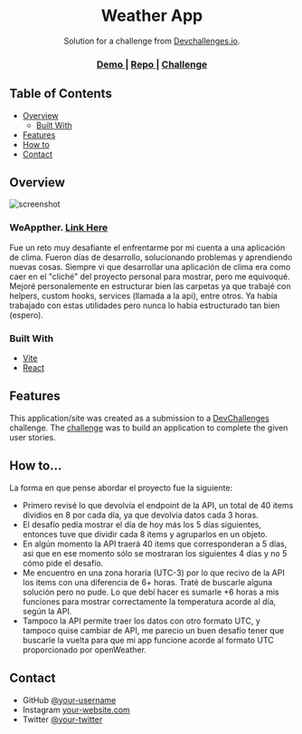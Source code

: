 <!-- Please update value in the {}  -->
<h1 align="center">Weather App</h1>

<div align="center">
   Solution for a challenge from  <a href="http://devchallenges.io" target="_blank">Devchallenges.io</a>.
</div>

<div align="center">
  <h3>
    <a href="https://weappther.netlify.app">
      Demo
    </a>
    <span> | </span>
    <a href="https://github.com/oyham/WeatherApp">
      Repo
    </a>
    <span> | </span>
    <a href="https://devchallenges.io/challenges/mM1UIenRhK808W8qmLWv">
      Challenge
    </a>
  </h3>
</div>

<!-- TABLE OF CONTENTS -->
## Table of Contents

- [Overview](#overview)
  - [Built With](#built-with)
- [Features](#features)
- [How to](#how-to)
- [Contact](#contact)

<!-- OVERVIEW -->

## Overview

![screenshot](https://user-images.githubusercontent.com/16707738/92399059-5716eb00-f132-11ea-8b14-bcacdc8ec97b.png)

### WeAppther. [Link Here](https://weappther.netlify.app)
Fue un reto muy desafiante el enfrentarme por mi cuenta a una aplicación de clima. Fueron días de desarrollo, solucionando problemas y aprendiendo nuevas cosas. Siempre vi que desarrollar una aplicación de clima era como caer en el "cliché" del proyecto personal para mostrar, pero me equivoqué.
Mejoré personalemente en estructurar bien las carpetas ya que trabajé con helpers, custom hooks, services (llamada a la api), entre otros. Ya había trabajado con estas utilidades pero nunca lo habia estructurado tan bien (espero). 

### Built With
- [Vite](https://vitejs.dev/)
- [React](https://reactjs.org/)

## Features
<!-- List the features of your application or follow the template. Don't share the figma file here :) -->

This application/site was created as a submission to a [DevChallenges](https://devchallenges.io/challenges) challenge. The [challenge](https://devchallenges.io/challenges/mM1UIenRhK808W8qmLWv) was to build an application to complete the given user stories.

<!-- PERONAL -->
## How to...
La forma en que pense abordar el proyecto fue la siguiente:
- Primero revisé lo que devolvía el endpoint de la API, un total de 40 items dividios en 8 por cada día, ya que devolvia datos cada 3 horas. 
- El desafío pedía mostrar el día de hoy más los 5 días siguientes, entonces tuve que dividir cada 8 items y agruparlos en un objeto.
- En algún momento la API traerá 40 items que corresponderan a 5 días, asi que en ese momento sólo se mostraran los siguientes 4 días y no 5 cómo pide el desafío.
- Me encuentro en una zona horaria (UTC-3) por lo que recivo de la API los items con una diferencia de 6+ horas. Traté de buscarle alguna solución pero no pude. Lo que debí hacer es sumarle +6 horas a mis funciones para mostrar correctamente la temperatura acorde al día, según la API. 
- Tampoco la API permite traer los datos con otro formato UTC, y tampoco quise cambiar de API, me parecio un buen desafío tener que buscarle la vuelta para que mi app funcione acorde al formato UTC proporcionado por openWeather. 


## Contact

- GitHub [@your-username](https://github.com/oyham)
- Instagram [your-website.com](https://www.instagram.com/valentin.oyhamburu/)
- Twitter [@your-twitter](https://twitter.com/ValenOyhamburu)

